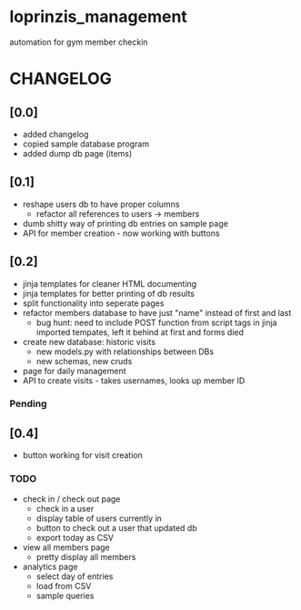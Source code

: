 # loprinzis_management
automation for gym member checkin

# CHANGELOG

## [0.0]
- added changelog
- copied sample database program
- added dump db page (items)
## [0.1]
- reshape users db to have proper columns
  - refactor all references to users -> members
- dumb shitty way of printing db entries on sample page
- API for member creation - now working with buttons
## [0.2]
- jinja templates for cleaner HTML documenting
- jinja templates for better printing of db results
- split functionality into seperate pages
- refactor members database to have just "name" instead of first and last
  - bug hunt: need to include POST function from script tags in jinja imported tempates, left it behind at first and forms died
- create new database: historic visits
  - new models.py with relationships between DBs
  - new schemas, new cruds
- page for daily management
- API to create visits - takes usernames, looks up member ID

### Pending 
## [0.4]
- button working for visit creation



### TODO
- check in / check out page
  - check in a user
  - display table of users currently in
  - button to check out a user that updated db
  - export today as CSV
- view all members page
  - pretty display all members
- analytics page
  - select day of entries
  - load from CSV
  - sample queries
